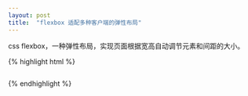 ```yaml
---
layout: post
title:  "flexbox 适配多种客户端的弹性布局"
---
```

css flexbox，一种弹性布局，实现页面根据宽高自动调节元素和间距的大小。

{% highlight html %}

<div class="container">
  <div class="item item-1"></div>
  <div class="item item-2"></div>
  <div class="item item-3"></div>
</div>

<style>
  .container{
    display: flex; /* inline-flex */
    /* 子元素的布局方向，是纵列式的还是横行式的，默认row */
    flex-direction: row | row-reverse | column | column-reverse;
    /* 子元素是否只能放在一行中，默认nowrap */
    flex-wrap: nowrap | wrap | wrap-reverse;
    /* 上面两个属性的缩写 */
    flex-flow: <flex-direction> | <flex-wrap>;
    /* 子元素水平对齐方式，默认flex-start */
    justify-content: flex-start | flex-end | center | space-between | space-around;
    /* 子元素垂直对齐方式，默认stretch */
    align-items:flex-start | flex-end | center | stretch | baseline;
    /* 元素整体的水平对齐方式，默认stretch */
    align-content:flex-start | flex-end | center | stretch | space-between | space-around;
  }

  .item{
    /* 元素的排序 */
    order:<ineger>;
    /* 元素对于其他元素的放大倍数，默认0*/
    flex-grow:<number>;
    /* 元素对于其他元素的缩小倍数，默认1*/
    flex-shrink:<number>;
    /* 元素最小的宽或高，默认auto*/
    flex-basis:<length> | auto;
    /* 上面几个属性的缩写 */
    flex : none| [<flex-grow> <flex-shrink>? || <flex-basis>];
    /* 元素自身垂直对齐方式 */
    align-self:auto | flex-start | flex-end | center | stretch | baseline;
  }
</style>

{% endhighlight %}
